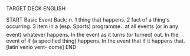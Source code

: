 TARGET DECK
ENGLISH

START
Basic
Event
Back: n. 1 thing that happens. 2 fact of a thing's occurring. 3 item in a (esp. Sports) programme.  at all events (or in any event) whatever happens. In the event as it turns (or turned) out. In the event of if (a specified thing) happens. In the event that if it happens that. [latin venio vent- come]
END
